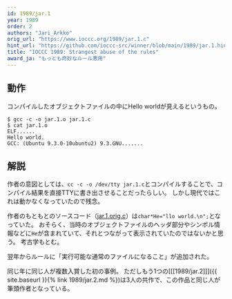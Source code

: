 ```yaml
---
id: 1989/jar.1
year: 1989
order: 2
authors: "Jari_Arkko"
orig_url: "https://www.ioccc.org/1989/jar.1.c"
hint_url: "https://github.com/ioccc-src/winner/blob/main/1989/jar.1.hint"
title: "IOCCC 1989: Strangest abuse of the rules"
award_ja: "もっとも奇妙なルール悪用"
---
```


## 動作

コンパイルしたオブジェクトファイルの中にHello worldが見えるというもの。

```
$ gcc -c -o jar.1.o jar.1.c
$ cat jar.1.o
ELF......
Hello world.
GCC: (Ubuntu 9.3.0-10ubuntu2) 9.3.GNU.......
```

## 解説

作者の意図としては、`cc -c -o /dev/tty jar.1.c`とコンパイルすることで、コンパイル結果を直接TTYに書き出させることだったらしい。
しかし現代ではこれは動かなくなっていたので残念。

作者のもともとのソースコード（[jar.1.orig.c](https://www.ioccc.org/1989/jar.1.orig.c)）は`char*He="llo world.\n";`となっていた。
おそらく、当時のオブジェクトファイルのヘッダ部分やシンボル情報などに`He`が含まれていて、それとつながって表示されていたのではないかと思う。
考古学もとむ。

翌年からルールに「実行可能な通常のファイルになること」が追加された。

同じ年に同じ人が複数入賞した初の事例。
ただしもう1つの[[[1989/jar.2]]]({{ site.baseurl }}{% link 1989/jar.2.md %})は3人の共作で、この作品と同じ人が筆頭作者となっている。
